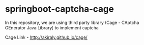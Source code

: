 # springboot-captcha-cage

In this repository, we are using third party library (Cage - CAptcha GEnerator Java Library) to implement captcha

Cage Link - http://akiraly.github.io/cage/